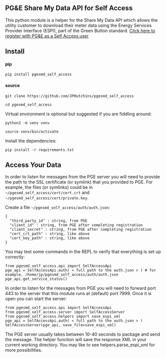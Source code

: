 ## PG&E Share My Data API for Self Access

This python module is a helper for the Share My Data API which allows the utility customer to download their meter data using the Energy Services Provider Interface (ESPI), part of the Green Button standard.
[Click here to register with PG&E as a Self Access user](https://www.pge.com/en_US/residential/save-energy-money/analyze-your-usage/your-usage/view-and-share-your-data-with-smartmeter/reading-the-smartmeter/share-your-data/third-party-companies/get-started.page)

## Install

#### pip

`pip install pgesmd_self_access`

#### source

`git clone https://github.com/JPHutchins/pgesmd_self_access`

`cd pgesmd_self_access`

Virtual environment is optional but suggested if you are fiddling around:

`python3 -m venv venv`

`source venv/bin/activate`

Install the dependencies:

`pip install -r requirements.txt`

## Access Your Data

In order to listen for messages from the PGE server you will need to provide the path to the SSL certificate (or symlink) that you provided to PGE. For example, the files (or symlinks) could be in `~/pgesmd_self_access/cert/cert.crt` and `~/pgesmd_self_access/cert/private.key`.

Create a file `~/pgesmd_self_access/auth/auth.json`:

```
{
  "third_party_id" : string, from PGE
  "client_id" : string, from PGE after completing registration
  "client_secret" : string, from PGE after completing registration
  "cert_crt_path" : string, like above
  "cert_key_path" : string, like above
}
```

You may test some commands in the REPL to verify that everything is set up correctly:

```
from pgesmd_self_access.api import SelfAccessApi
pge_api = SelfAccessApi.auth( < full path to the auth.json > ) # for example, /home/jp/pgesmd_self_access/auth/auth.json
pge_api.get_service_status()
```

In order to listen for the messages from PGE you will need to forward port 443 to the server that this module runs at (default) port 7999.
Once it is open you can start the server:

```
from pgesmd_self_access.api import SelfAccessApi
from pgesmd_self_access.server import SelfAccessServer
from pgesmd_self_access.helpers import save_espi_xml
pge_api = SelfAccessApi.auth( < full path to the auth.json > )
SelfAccessServer(pge_api, save_file=save_espi_xml)
```

The PGE server usually takes between 10-40 seconds to package and send the message. The helper function will save the response XML in your current working directory. You may like to see helpers.parse_espi_xml for more possibilities.
